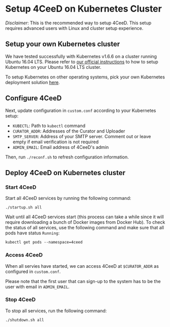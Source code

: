 Setup 4CeeD on Kubernetes Cluster 
====

*Disclaimer*: This is the recommended way to setup 4CeeD. This setup requires advanced users with Linux and cluster setup experience.

## Setup your own Kubernetes cluster

We have tested successfully with Kubernetes v1.6.6 on a cluster running Ubuntu 16.04 LTS. Please refer to [our official instructions](docs/k8s_setup_ubuntu.md) to how to setup Kubernetes on your Ubuntu 16.04 LTS cluster.

To setup Kubernetes on other operating systems, pick your own Kubernetes deployment solution [here](https://kubernetes.io/docs/setup/pick-right-solution/). 

## Configure 4CeeD

Next, update configuration in `custom.conf` according to your Kubernetes setup:

* `KUBECTL`: Path to `kubectl` command
* `CURATOR_ADDR`: Addresses of the Curator and Uploader 
* `SMTP_SERVER`: Address of your SMTP server. Comment out or leave empty if email verification is not required
* `ADMIN_EMAIL`: Email address of 4CeeD's admin

Then, run `./reconf.sh` to refresh configuration information.

## Deploy 4CeeD on Kubernetes cluster

### Start 4CeeD 

Start all 4CeeD services by running the following command:
```
./startup.sh all
```

Wait until all 4CeeD services start (this process can take a while since it will require downloading a bunch of Docker images from Docker Hub). To check the status of all services, use the following command and make sure that all pods have status `Running`:

```
kubectl get pods --namespace=4ceed
```

### Access 4CeeD
When all servies have started, we can access 4CeeD at `$CURATOR_ADDR` as configured in `custom.conf`.

Please note that the first user that can sign-up to the system has to be the user with email in `ADMIN_EMAIL`.

### Stop 4CeeD
To stop all services, run the following command:
```
./shutdown.sh all
```

